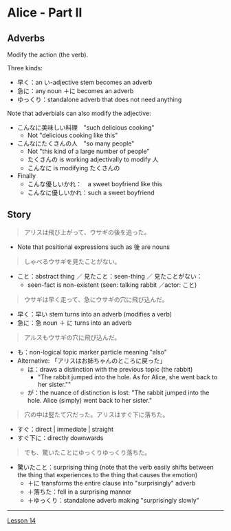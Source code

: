 # Alice - Part II

## Adverbs

Modify the action (the verb). 

Three kinds:
- 早く：an い-adjective stem becomes an adverb
- 急に：any noun ＋に becomes an adverb
- ゆっくり：standalone adverb that does not need anything

Note that adverbials can also modify the adjective:
- こんなに美味しい料理　"such delicious cooking"
	- Not "delicious cooking like this"
- こんなにたくさんの人　"so many people"
	- Not "this kind of a large number of people"
	- たくさんの is working adjectivally to modify 人
	- こんなに is modifying たくさんの
- Finally
	- こんな優しいかれ：　a sweet boyfriend like this
	- こんなに優しいかれ：such a sweet boyfriend

## Story

> アリスは飛び上がって、ウサギの後を追った。

- Note that positional expressions such as 後 are nouns

> しゃべるウサギを見たことがない。

- こと：abstract thing ／ 見たこと：seen-thing ／ 見たことがない：
	- seen-fact is non-existent (seen: talking rabbit ／actor: こと)

> ウサギは早く走って、急にウサギの穴に飛び込んだ。

- 早く：早い stem turns into an adverb (modifies a verb)
- 急に：急 noun ＋ に turns into an adverb

> アルスもウサギの穴に飛び込んだ。

- も：non-logical topic marker particle meaning "also"
- Alternative: 「アリスはお姉ちゃんのところに戻った」
	- は：draws a distinction with the previous topic (the rabbit)
		- "The rabbit jumped into the hole. As for Alice, she went back to her sister.""
	- が：the nuance of distinction is lost: "The rabbit jumped into the hole. Alice (simply) went back to her sister."

> 穴の中は竪たて穴だった。アリスはすぐ下に落ちた。

- すぐ：direct | immediate | straight
- すぐ下に：directly downwards

> でも、驚いたことにゆっくりゆっくり落ちた。

- 驚いたこと：surprising thing (note that the verb easily shifts between the thing that experiences to the thing that causes the emotion)
	- ＋に transforms the entire clause into "surprisingly" adverb
	- ＋落ちた：fell in a surprising manner
	- ＋ゆっくり：standalone adverb making "surprisingly slowly"

----

[Lesson 14](https://youtu.be/9DR9ifftMvs?list=PLg9uYxuZf8x_A-vcqqyOFZu06WlhnypWj)